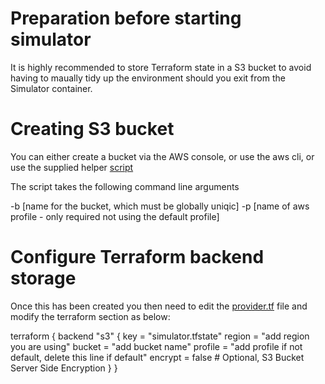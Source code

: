 # Preparation before starting simulator

It is highly recommended to store Terraform state in a S3 bucket to avoid having to maually tidy up the environment should you exit from the Simulator container.

# Creating S3 bucket

You can either create a bucket via the AWS console, or use the aws cli, or use the supplied helper [script](../scripts/create-terraform-s3-bucket)

The script takes the following command line arguments

-b [name for the bucket, which must be globally uniqic]
-p [name of aws profile - only required not using the default profile]

# Configure Terraform backend storage

Once this has been created you then need to edit the [provider.tf](../terraform/deployments/AWS/providers.tf) file and modify the terraform section as below:

terraform {
  backend "s3" {
    key = "simulator.tfstate"
    region = "add region you are using"
    bucket = "add bucket name"
    profile = "add profile if not default, delete this line if default"
    encrypt = false # Optional, S3 Bucket Server Side Encryption
  }
}


